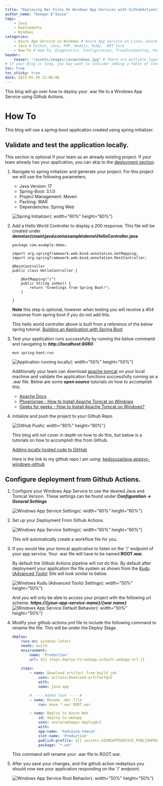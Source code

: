 ```yaml
---
title: "Deploying War Files On Windows App Services with GithubActions"
author_name: "Keegan D'Souza"
tags:
    - Java
    - Deployments
    - Windows
categories:
    - Azure App Service on Windows # Azure App Service on Linux, Azure App Service on Windows, Function App, Azure VM, Azure SDK
    - Java # Python, Java, PHP, Nodejs, Ruby, .NET Core
    - How-To # How-To, Diagnostics, Configuration, Troubleshooting, Performance
header:
    teaser: "/assets/images/javawindows.jpg" # There are multiple logos that can be used in "/assets/images" if you choose to add one.
# If your Blog is long, you may want to consider adding a Table of Contents by adding the following two settings.
toc: true
toc_sticky: true
date: 2023-05-30 12:00:00
---
```


This blog will go over how to deploy your .war file to a Windows App Service using Github Actions. 

# How To
This blog will use a spring-boot application created using spring initializer. 

## Validate and test the application locally.
This section is optional if your team as an already existing project.
If your team already has your application, you can skip to the [deployment section](#configure-deployment-from-github-actions).

1. Navigate to spring initializer and generate your project.
For this project we will use the following parameters.

    - Java Version: 17
    - Spring-Boot: 3.1.0
    - Project Management: Maven
    - Packing: WAR
    - Dependencies: Spring Web

    ![Spring Initializer](/media/2023/05/windows-java-war-github-actions-1.png){: width="60%" height="60%"}

2. Add a Hello World Controller to display a 200 response. This file will be created under **demo\src\main\java\com\example\demo\HelloController.java**

    ~~~
    package com.example.demo;

    import org.springframework.web.bind.annotation.GetMapping;
    import org.springframework.web.bind.annotation.RestController;

    @RestController
    public class HelloController {

        @GetMapping("/")
        public String index() {
            return "Greetings from Spring Boot!";
        }

    }
    ~~~

    **Note** this step is optional, however when testing you will receive a 404 response from spring boot if you do not add this. 
    
    This hello world controller above is built from a reference of the below spring tutorial.
    [Building an Application with Spring Boot](https://spring.io/guides/gs/spring-boot/)

3. Test your application runs successfully by running the below command and navigating to ***http://localhost:8080***. 

    ~~~ 
    mvn spring-boot:run
    ~~~

    ![Application running locally](/media/2023/05/windows-java-war-github-actions-2.png){: width="50%" height="50%"}


    Additionally your team can download [apache tomcat](https://tomcat.apache.org/download-10.cgi) on your local machine and validate the application functions successfully running as a .war file. Below are some ***open source*** tutorials on how to accomplish this.
    - [Apache Docs](https://tomcat.apache.org/tomcat-8.5-doc/setup.html)
    - [Phoenixnap - How to Install Apache Tomcat on Windows](https://phoenixnap.com/kb/install-tomcat-windows)
    - [Geeks for geeks - How to Install Apache Tomcat on Windows?](https://www.geeksforgeeks.org/how-to-install-apache-tomcat-on-windows/)



4. Initialize and push the project to your Github Repo.

    ![GitHub Push](/media/2023/05/windows-java-war-github-actions-8.png){: width="80%" height="80%"}


    This blog will not cover in depth on how to do this, but below is a tutorials on how to accomplish this from Github.
 
    [Adding locally hosted code to GitHub](https://docs.github.com/en/migrations/importing-source-code/using-the-command-line-to-import-source-code/adding-locally-hosted-code-to-github)

    Here is the link to my github repo I am using: [kedsouza/java-appsvc-windows-github](https://github.com/kedsouza/java-appsvc-windows-github-actions-war)
  
## Configure deployment from Github Actions. 

1. Configure your Windows App Service to use the desired Java and Tomcat Version. These settings can be found under ***Configuration -> General Settings*** 

    ![Windows App Service Settings](/media/2023/05/windows-java-war-github-actions-3.png){: width="60%" height="60%"}


2. Set up your Deployment From Github Actions.

    ![Windows App Service Settings](/media/2023/05/windows-java-war-github-actions-4.png){: width="60%" height="60%"}

    This will automatically create a workflow file for you.


3. If you would like your tomcat application to listen on the '/' endpoint of your app service. Your .war file will have to be named **ROOT.war**.

    By default the Github Actions pipeline will not do this. By default after deployment your application the file system as shown from the [Kudu (Advanced Tools)](https://learn.microsoft.com/en-us/azure/app-service/resources-kudu) Site will look similar to below.

    ![Windows Kudu (Advanced Tools) Settings](/media/2023/05/windows-java-war-github-actions-5.png){: width="50%" height="50%"}

    And you will only be able to access your project with the following url scheme.
    ***https://{your-app-service-name}/{war name}***
    ![Windows App Service Default Behavior](/media/2023/05/windows-java-war-github-actions-6.png){: width="50%" height="50%"}

4. Modify your github-actions.yml file to include the following command to rename the file. This will be under the Deploy Stage.

    ~~~yml
    deploy:
        runs-on: windows-latest
        needs: build
        environment:
            name: 'Production'
            url: ${{ steps.deploy-to-webapp.outputs.webapp-url }}
        
        steps:
            - name: Download artifact from build job
                uses: actions/download-artifact@v2
                with:
                name: java-app

            # ---- Added Task ---- #
            - name: Rename .War file
                run: move *.war ROOT.war

            - name: Deploy to Azure Web 
                id: deploy-to-webapp
                uses: azure/webapps-deploy@v2
                with:
                app-name: 'kedsouza-tomcat'
                slot-name: 'Production'
                publish-profile: ${{ secrets.AZUREAPPSERVICE_PUBLISHPROFILE_748BFF83F97745528F6D14E9E4AFCB70 }}
                package: '*.war'
    ~~~

    This command will rename your .war file to ROOT.war.

5. After you save your changes, and the github action redeploys you should now see your application responding on the '/' endpoint.

    ![Windows App Service Root Behavior](/media/2023/05/windows-java-war-github-actions-7.png){: width="50%" height="50%"}



